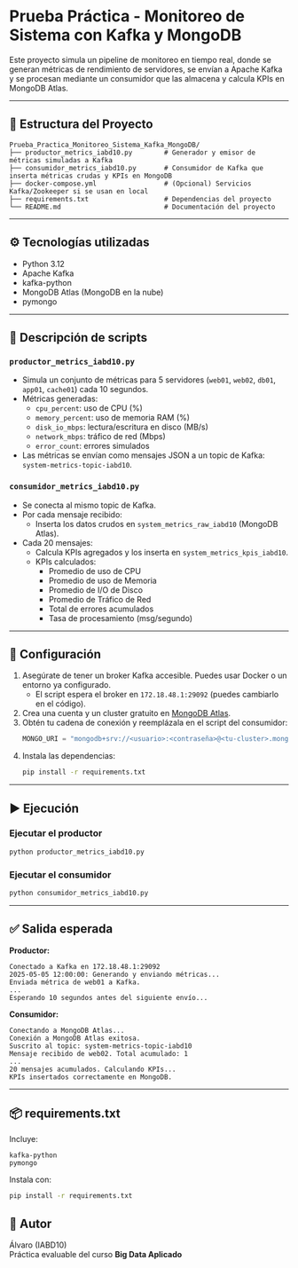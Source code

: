 # Prueba Práctica - Monitoreo de Sistema con Kafka y MongoDB

Este proyecto simula un pipeline de monitoreo en tiempo real, donde se generan métricas de rendimiento de servidores, se envían a Apache Kafka y se procesan mediante un consumidor que las almacena y calcula KPIs en MongoDB Atlas.

---

## 🧱 Estructura del Proyecto

```
Prueba_Practica_Monitoreo_Sistema_Kafka_MongoDB/
├── productor_metrics_iabd10.py        # Generador y emisor de métricas simuladas a Kafka
├── consumidor_metrics_iabd10.py       # Consumidor de Kafka que inserta métricas crudas y KPIs en MongoDB
├── docker-compose.yml                 # (Opcional) Servicios Kafka/Zookeeper si se usan en local
├── requirements.txt                   # Dependencias del proyecto
└── README.md                          # Documentación del proyecto
```

---

## ⚙️ Tecnologías utilizadas

- Python 3.12
- Apache Kafka
- kafka-python
- MongoDB Atlas (MongoDB en la nube)
- pymongo

---

## 📝 Descripción de scripts

### `productor_metrics_iabd10.py`

- Simula un conjunto de métricas para 5 servidores (`web01`, `web02`, `db01`, `app01`, `cache01`) cada 10 segundos.
- Métricas generadas:
  - `cpu_percent`: uso de CPU (%)
  - `memory_percent`: uso de memoria RAM (%)
  - `disk_io_mbps`: lectura/escritura en disco (MB/s)
  - `network_mbps`: tráfico de red (Mbps)
  - `error_count`: errores simulados
- Las métricas se envían como mensajes JSON a un topic de Kafka: `system-metrics-topic-iabd10`.

### `consumidor_metrics_iabd10.py`

- Se conecta al mismo topic de Kafka.
- Por cada mensaje recibido:
  - Inserta los datos crudos en `system_metrics_raw_iabd10` (MongoDB Atlas).
- Cada 20 mensajes:
  - Calcula KPIs agregados y los inserta en `system_metrics_kpis_iabd10`.
  - KPIs calculados:
    - Promedio de uso de CPU
    - Promedio de uso de Memoria
    - Promedio de I/O de Disco
    - Promedio de Tráfico de Red
    - Total de errores acumulados
    - Tasa de procesamiento (msg/segundo)

---

## 🔌 Configuración

1. Asegúrate de tener un broker Kafka accesible. Puedes usar Docker o un entorno ya configurado.
   - El script espera el broker en `172.18.48.1:29092` (puedes cambiarlo en el código).
2. Crea una cuenta y un cluster gratuito en [MongoDB Atlas](https://www.mongodb.com/cloud/atlas).
3. Obtén tu cadena de conexión y reemplázala en el script del consumidor:
   ```python
   MONGO_URI = "mongodb+srv://<usuario>:<contraseña>@<tu-cluster>.mongodb.net/"
   ```
4. Instala las dependencias:
   ```bash
   pip install -r requirements.txt
   ```

---

## ▶️ Ejecución

### Ejecutar el productor
```bash
python productor_metrics_iabd10.py
```

### Ejecutar el consumidor
```bash
python consumidor_metrics_iabd10.py
```

---

## ✅ Salida esperada

**Productor:**
```
Conectado a Kafka en 172.18.48.1:29092
2025-05-05 12:00:00: Generando y enviando métricas...
Enviada métrica de web01 a Kafka.
...
Esperando 10 segundos antes del siguiente envío...
```

**Consumidor:**
```
Conectando a MongoDB Atlas...
Conexión a MongoDB Atlas exitosa.
Suscrito al topic: system-metrics-topic-iabd10
Mensaje recibido de web02. Total acumulado: 1
...
20 mensajes acumulados. Calculando KPIs...
KPIs insertados correctamente en MongoDB.
```

---

## 📦 requirements.txt

Incluye:

```
kafka-python
pymongo
```

Instala con:

```bash
pip install -r requirements.txt
```

## 📌 Autor

Álvaro (IABD10)  
Práctica evaluable del curso **Big Data Aplicado**
